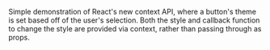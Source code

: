 Simple demonstration of React's new context API, where a button's theme is set based off of the user's selection. Both the style and callback function to change the style are provided via context, rather than passing through as props.